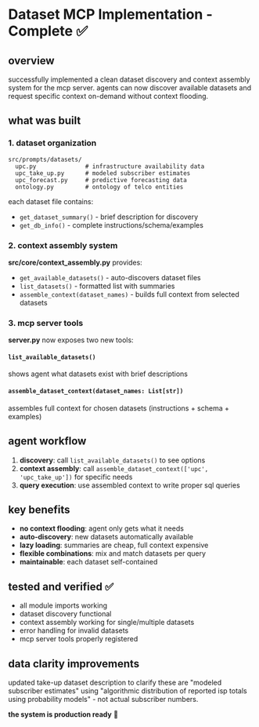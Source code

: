 # Dataset MCP Implementation - Complete ✅

## overview

successfully implemented a clean dataset discovery and context assembly system for the mcp server. agents can now discover available datasets and request specific context on-demand without context flooding.

## what was built

### 1. dataset organization

```
src/prompts/datasets/
  upc.py              # infrastructure availability data
  upc_take_up.py      # modeled subscriber estimates
  upc_forecast.py     # predictive forecasting data
  ontology.py         # ontology of telco entities
```

each dataset file contains:

- `get_dataset_summary()` - brief description for discovery
- `get_db_info()` - complete instructions/schema/examples

### 2. context assembly system

**src/core/context_assembly.py** provides:

- `get_available_datasets()` - auto-discovers dataset files
- `list_datasets()` - formatted list with summaries
- `assemble_context(dataset_names)` - builds full context from selected datasets

### 3. mcp server tools

**server.py** now exposes two new tools:

#### `list_available_datasets()`

shows agent what datasets exist with brief descriptions

#### `assemble_dataset_context(dataset_names: List[str])`

assembles full context for chosen datasets (instructions + schema + examples)

## agent workflow

1. **discovery**: call `list_available_datasets()` to see options
2. **context assembly**: call `assemble_dataset_context(['upc', 'upc_take_up'])` for specific needs
3. **query execution**: use assembled context to write proper sql queries

## key benefits

- **no context flooding**: agent only gets what it needs
- **auto-discovery**: new datasets automatically available
- **lazy loading**: summaries are cheap, full context expensive
- **flexible combinations**: mix and match datasets per query
- **maintainable**: each dataset self-contained

## tested and verified ✅

- all module imports working
- dataset discovery functional
- context assembly working for single/multiple datasets
- error handling for invalid datasets
- mcp server tools properly registered

## data clarity improvements

updated take-up dataset description to clarify these are "modeled subscriber estimates" using "algorithmic distribution of reported isp totals using probability models" - not actual subscriber numbers.

**the system is production ready** 🚀
